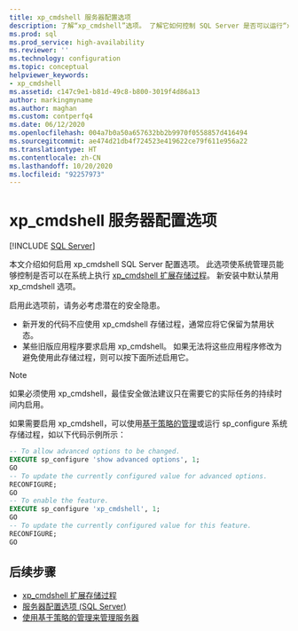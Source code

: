 ```yaml
---
title: xp_cmdshell 服务器配置选项
description: 了解“xp_cmdshell”选项。 了解它如何控制 SQL Server 是否可以运行“xp_cmdshell”扩展存储过程。 了解如何启用它。
ms.prod: sql
ms.prod_service: high-availability
ms.reviewer: ''
ms.technology: configuration
ms.topic: conceptual
helpviewer_keywords:
- xp_cmdshell
ms.assetid: c147c9e1-b81d-49c8-b800-3019f4d86a13
author: markingmyname
ms.author: maghan
ms.custom: contperfq4
ms.date: 06/12/2020
ms.openlocfilehash: 004a7b0a50a657632bb2b9970f0558857d416494
ms.sourcegitcommit: ae474d21db4f724523e419622ce79f611e956a22
ms.translationtype: HT
ms.contentlocale: zh-CN
ms.lasthandoff: 10/20/2020
ms.locfileid: "92257973"
---
```

# <a name="xp_cmdshell-server-configuration-option"></a>xp_cmdshell 服务器配置选项

 [!INCLUDE [SQL Server](../../includes/applies-to-version/sqlserver.md)]

本文介绍如何启用 xp_cmdshell SQL Server 配置选项。 此选项使系统管理员能够控制是否可以在系统上执行 [xp_cmdshell 扩展存储过程](../../relational-databases/system-stored-procedures/xp-cmdshell-transact-sql.md)。 新安装中默认禁用 xp_cmdshell 选项。

启用此选项前，请务必考虑潜在的安全隐患。

- 新开发的代码不应使用 xp_cmdshell 存储过程，通常应将它保留为禁用状态。
- 某些旧版应用程序要求启用 xp_cmdshell。 如果无法将这些应用程序修改为避免使用此存储过程，则可以按下面所述启用它。

> [!NOTE]  
> 如果必须使用 xp_cmdshell，最佳安全做法建议只在需要它的实际任务的持续时间内启用。

如果需要启用 xp_cmdshell，可以使用[基于策略的管理](../../relational-databases/policy-based-management/administer-servers-by-using-policy-based-management.md)或运行 sp_configure 系统存储过程，如以下代码示例所示：  
  
``` sql
-- To allow advanced options to be changed.  
EXECUTE sp_configure 'show advanced options', 1;  
GO  
-- To update the currently configured value for advanced options.  
RECONFIGURE;  
GO  
-- To enable the feature.  
EXECUTE sp_configure 'xp_cmdshell', 1;  
GO  
-- To update the currently configured value for this feature.  
RECONFIGURE;  
GO  
```  
  
## <a name="next-steps"></a>后续步骤

- [xp_cmdshell 扩展存储过程](../../relational-databases/system-stored-procedures/xp-cmdshell-transact-sql.md)
- [服务器配置选项 (SQL Server)](server-configuration-options-sql-server.md)
- [使用基于策略的管理来管理服务器](../../relational-databases/policy-based-management/administer-servers-by-using-policy-based-management.md)  
